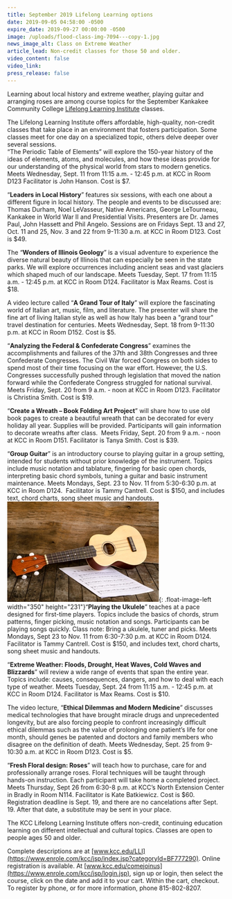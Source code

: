 ```yaml
---
title: September 2019 Lifelong Learning options
date: 2019-09-05 04:58:00 -0500
expire_date: 2019-09-27 00:00:00 -0500
image: /uploads/flood-class-img-7094---copy-1.jpg
news_image_alt: Class on Extreme Weather
article_lead: Non-credit classes for those 50 and older.
video_content: false
video_link:
press_release: false
---
```


Learning about local history and extreme weather, playing guitar and arranging roses are among course topics for the September Kankakee Community College [Lifelong Learning Institute](https://www.enrole.com/kcc/jsp/index.jsp?categoryId=BF777290) classes.

The Lifelong Learning Institute offers affordable, high-quality, non-credit classes that take place in an environment that fosters participation. Some classes meet for one day on a specialized topic, others delve deeper over several sessions.<br>“The Periodic Table of Elements” will explore the 150-year history of the ideas of elements, atoms, and molecules, and how these ideas provide for our understanding of the physical world from stars to modern genetics. Meets Wednesday, Sept. 11 from 11:15 a.m. - 12:45 p.m. at KCC in Room D123 Facilitator is John Hanson. Cost is $7.

“**Leaders in Local History**” features six sessions, with each one about a different figure in local history. The people and events to be discussed are: Thomas Durham, Noel LeVasseur, Native Americans, George LeTourneau, Kankakee in World War II and Presidential Visits. Presenters are Dr. James Paul, John Hassett and Phil Angelo. Sessions are on Fridays Sept. 13 and 27, Oct. 11 and 25, Nov. 3 and 22 from 9-11:30 a.m. at KCC in Room D123. Cost is $49.

The “**Wonders of Illinois Geology**” is a visual adventure to experience the diverse natural beauty of Illinois that can especially be seen in the state parks. We will explore occurrences including ancient seas and vast glaciers which shaped much of our landscape. Meets Tuesday, Sept. 17 from 11:15 a.m. - 12:45 p.m. at KCC in Room D124. Facilitator is Max Reams. Cost is $18.

A video lecture called “**A Grand Tour of Italy**” will explore the fascinating world of Italian art, music, film, and literature. The presenter will share the fine art of living Italian style as well as how Italy has been a "grand tour" travel destination for centuries. Meets Wednesday, Sept. 18 from 9-11:30 p.m. at KCC in Room D152. Cost is $5.&nbsp;

“**Analyzing the Federal & Confederate Congress**” examines the accomplishments and failures of the 37th and 38th Congresses and three Confederate Congresses. The Civil War forced Congress on both sides to spend most of their time focusing on the war effort. However, the U.S. Congresses successfully pushed through legislation that moved the nation forward while the Confederate Congress struggled for national survival. Meets Friday, Sept. 20 from 9 a.m. - noon at KCC in Room D123. Facilitator is Christina Smith. Cost is $19.

“**Create a Wreath – Book Folding Art Project**” will share how to use old book pages to create a beautiful wreath that can be decorated for every holiday all year. Supplies will be provided. Participants will gain information to decorate wreaths after class. &nbsp;Meets Friday, Sept. 20 from 9 a.m. - noon at KCC in Room D151. Facilitator is Tanya Smith. Cost is $39.

“**Group Guitar**” is an introductory course to playing guitar in a group setting, intended for students without prior knowledge of the instrument. Topics include music notation and tablature, fingering for basic open chords, interpreting basic chord symbols, tuning a guitar and basic instrument maintenance. Meets Mondays, Sept. 23 to Nov. 11 from 5:30-6:30 p.m. at KCC in Room D124.&nbsp; Facilitator is Tammy Cantrell. Cost is $150, and includes text, chord charts, song sheet music and handouts.<br>![](/uploads/ukele-small---copy.jpg){: .float-image-left width="350" height="231"}“**Playing the Ukulele**” teaches at a pace designed for first-time players. Topics include the basics of chords, strum patterns, finger picking, music notation and songs. Participants can be playing songs quickly. Class note: Bring a ukulele, tuner and picks. Meets Mondays, Sept 23 to Nov. 11 from 6:30-7:30 p.m. at KCC in Room D124. Facilitator is Tammy Cantrell. Cost is $150, and includes text, chord charts, song sheet music and handouts.

“**Extreme Weather: Floods, Drought, Heat Waves, Cold Waves and Blizzards**” will review a wide range of events that span the entire year. Topics include: causes, consequences, dangers, and how to deal with each type of weather. Meets Tuesday, Sept. 24 from 11:15 a.m. - 12:45 p.m. at KCC in Room D124. Facilitator is Max Reams. Cost is $10.

The video lecture, “**Ethical Dilemmas and Modern Medicine**” discusses medical technologies that have brought miracle drugs and unprecedented longevity, but are also forcing people to confront increasingly difficult ethical dilemmas such as the value of prolonging one patient’s life for one month, should genes be patented and doctors and family members who disagree on the definition of death. Meets Wednesday, Sept. 25 from 9-10:30 a.m. at KCC in Room D123. Cost is $5.

“**Fresh Floral design: Roses**” will teach how to purchase, care for and professionally arrange roses. Floral techniques will be taught through hands-on instruction. Each participant will take home a completed project. Meets Thursday, Sept 26 from 6:30-8 p.m. at KCC’s North Extension Center in Bradly in Room N114. Facilitator is Kate Batkiewicz. Cost is $60. Registration deadline is Sept. 19, and there are no cancelations after Sept. 19. After that date, a substitute may be sent in your place.

The KCC Lifelong Learning Institute offers non-credit, continuing education learning on different intellectual and cultural topics. Classes are open to people ages 50 and older.&nbsp;

Complete descriptions are at [www.kcc.edu/LLI](https://www.enrole.com/kcc/jsp/index.jsp?categoryId=BF777290). Online registration is available. At [www.kcc.edu/comejoinus](https://www.enrole.com/kcc/jsp/login.jsp), sign up or login, then select the course, click on the date and add it to your cart. Within the cart, checkout. To register by phone, or for more information, phone 815-802-8207.<br>&nbsp;